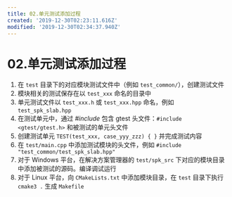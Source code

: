 ```yaml
---
title: 02.单元测试添加过程
created: '2019-12-30T02:23:11.616Z'
modified: '2019-12-30T02:34:37.940Z'
---
```


# 02.单元测试添加过程

1. 在 `test` 目录下的对应模块测试文件中（例如 `test_common/`），创建测试文件
2. 模块相关的测试保存在以 `test_xxx` 命名的目录中
3. 单元测试文件以 `test_xxx.h` 或 `test_xxx.hpp` 命名，例如 `test_spk_slab.hpp`
4. 在测试单元中，通过 *#include* 包含 gtest 头文件：`#include <gtest/gtest.h>` 和被测试的单元头文件
5. 创建测试单元 `TEST(test_xxx, case_yyy_zzz) { }` 并完成测试内容
6. 在 `test/main.cpp` 中添加测试模块的头文件，例如 `#include "test_common/test_spk_slab.hpp"`
7. 对于 Windows 平台，在解决方案管理器的 `test/spk_src` 下对应的模块目录中添加被测试的源码。编译调试运行
8. 对于 Linux 平台，向 `CMakeLists.txt` 中添加模块目录，在 `test` 目录下执行 `cmake3 .` 生成 `Makefile`

